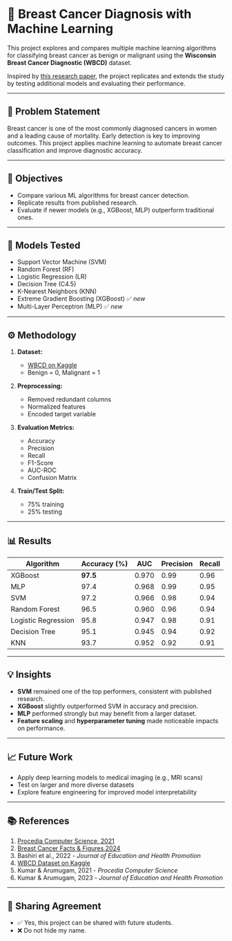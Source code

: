 # 🧠 Breast Cancer Diagnosis with Machine Learning

This project explores and compares multiple machine learning algorithms for classifying breast cancer as benign or malignant using the **Wisconsin Breast Cancer Diagnostic (WBCD)** dataset.

Inspired by [this research paper](https://doi.org/10.1016/j.procs.2021.07.062), the project replicates and extends the study by testing additional models and evaluating their performance.

---

## 📌 Problem Statement

Breast cancer is one of the most commonly diagnosed cancers in women and a leading cause of mortality. Early detection is key to improving outcomes. This project applies machine learning to automate breast cancer classification and improve diagnostic accuracy.

---

## 🎯 Objectives

- Compare various ML algorithms for breast cancer detection.
- Replicate results from published research.
- Evaluate if newer models (e.g., XGBoost, MLP) outperform traditional ones.

---

## 🧪 Models Tested

- Support Vector Machine (SVM)
- Random Forest (RF)
- Logistic Regression (LR)
- Decision Tree (C4.5)
- K-Nearest Neighbors (KNN)
- Extreme Gradient Boosting (XGBoost) ✅ *new*
- Multi-Layer Perceptron (MLP) ✅ *new*

---

## ⚙️ Methodology

1. **Dataset:**  
   - [WBCD on Kaggle](https://www.kaggle.com/datasets/uciml/breast-cancer-wisconsin-data)
   - Benign = 0, Malignant = 1

2. **Preprocessing:**  
   - Removed redundant columns  
   - Normalized features  
   - Encoded target variable

3. **Evaluation Metrics:**  
   - Accuracy  
   - Precision  
   - Recall  
   - F1-Score  
   - AUC-ROC  
   - Confusion Matrix

4. **Train/Test Split:**  
   - 75% training  
   - 25% testing

---

## 📊 Results

| Algorithm           | Accuracy (%) | AUC   | Precision | Recall |
|--------------------|--------------|-------|-----------|--------|
| XGBoost            | **97.5**     | 0.970 | 0.99      | 0.96   |
| MLP                | 97.4         | 0.968 | 0.99      | 0.95   |
| SVM                | 97.2         | 0.966 | 0.98      | 0.94   |
| Random Forest      | 96.5         | 0.960 | 0.96      | 0.94   |
| Logistic Regression| 95.8         | 0.947 | 0.98      | 0.91   |
| Decision Tree      | 95.1         | 0.945 | 0.94      | 0.92   |
| KNN                | 93.7         | 0.952 | 0.92      | 0.91   |

---

## 💡 Insights

- **SVM** remained one of the top performers, consistent with published research.
- **XGBoost** slightly outperformed SVM in accuracy and precision.
- **MLP** performed strongly but may benefit from a larger dataset.
- **Feature scaling** and **hyperparameter tuning** made noticeable impacts on performance.

---

## 📈 Future Work

- Apply deep learning models to medical imaging (e.g., MRI scans)
- Test on larger and more diverse datasets
- Explore feature engineering for improved model interpretability

---

## 📚 References

1. [Procedia Computer Science, 2021](https://doi.org/10.1016/j.procs.2021.07.062)  
2. [Breast Cancer Facts & Figures 2024](https://www.cancer.org/content/dam/cancer-org/research/cancer-facts-and-statistics/breast-cancer-facts-and-figures/2024/breast-cancer-facts-and-figures-2024.pdf)  
3. Bashiri et al., 2022 - *Journal of Education and Health Promotion*  
4. [WBCD Dataset on Kaggle](https://www.kaggle.com/datasets/uciml/breast-cancer-wisconsin-data)  
5. Kumar & Arumugam, 2021 - *Procedia Computer Science*  
6. Kumar & Arumugam, 2023 - *Journal of Education and Health Promotion*  

---

## 🙋 Sharing Agreement

- ✅ Yes, this project can be shared with future students.
- ❌ Do not hide my name.

